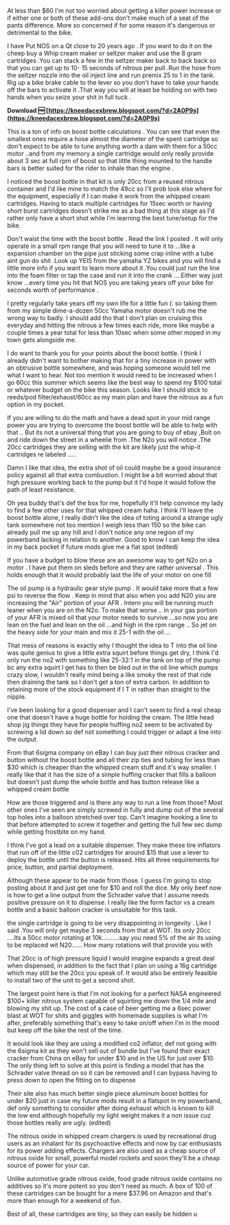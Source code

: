 At less than $60 I'm not too worried about getting a killer power increase or if either one or both of these add-ons don't make much of a seat of the pants difference. More so concerned if for some reason it's dangerous or detrimental to the bike.
 
I have Put NOS on a Qt close to 20 years ago . If you want to do it on the cheep buy a Whip cream maker or seltzer maker and use the 8 gram cartridges .You can stack a few in the seltzer maker back to back back so that you can get up to 10- 15 seconds of nitrous per pull .Run the hose from the seltzer nozzle into the oil inject line and run premix 25 to 1 in the tank. Rig up a bike brake cable to the lever so you don't have to take your hands off the bars to activate it .That way you will at least be holding on with two hands when you seize your shit in full tuck .
 
**Download 🆓 [https://kneedacexbrew.blogspot.com/?d=2A0P9s](https://kneedacexbrew.blogspot.com/?d=2A0P9s)**


 
This is a ton of info on boost bottle calculations . You can see that even the smallest ones require a hose almost the diameter of the spent cartridge so don't expect to be able to tune anything worth a dam with them for a 50cc motor ..and from my memory a single cartridge would only really provide about 3 sec at full rpm of boost so that little thing mounted to the handle bars is better suited for the rider to inhale than the engine .
 
I noticed the boost bottle in that kit is only 20cc from a reused nitrous container and I'd like mine to match the 49cc so I'll prob look else where for the equipment, especially if I can make it work from the whipped cream cartridges. Having to stack multiple cartridges for 15sec worth or having short burst cartridges doesn't strike me as a bad thing at this stage as I'd rather only have a short shot while I'm learning the best tune/setup for the bike.
 
Don't waist the time with the boost bottle . Read the link I posted . It will only operate in a small rpm range that you will need to tune it to ...like a expansion chamber on the pipe just sticking some crap inline with a tube aint gun do shit .Look up YEIS from the yamaha YZ bikes and you will find a little more info if you want to learn more about it .You could just run the line into the foam filter or tap the case and run it into the crank ....Either way just know ...every time you hit that NOS you are taking years off your bike for seconds worth of performance .
 
I pretty regularly take years off my own life for a little fun (: so taking them from my simple dime-a-dozen 50cc Yamaha motor doesn't rub me the wrong way to badly. I should add tho that I don't plan on cruising this everyday and hitting the nitrous a few times each ride, more like maybe a couple times a year total for less than 10sec when some other moped in my town gets alongside me.
 
I do want to thank you for your points about the boost bottle. I think I already didn't want to bother making that for a tiny increase in power with an obtrusive bottle somewhere, and was hoping someone would tell me what I want to hear. Not too mention it would need to be increased when I go 60cc this summer which seems like the best way to spend my $100 total or whatever budget on the bike this season. Looks like I should stick to reeds/pod filter/exhaust/60cc as my main plan and have the nitrous as a fun option in my pocket.
 
If you are willing to do the math and have a dead spot in your mid range power you are trying to overcome the boost bottle will be able to help with that .. But its not a universal thing that you are going to buy of ebay ,Bolt on and ride down the street in a wheelie from .The N2o you will notice .The 20cc cartridges they are selling with the kit are likely just the whip-it cartridges re labeled .....

Damn I like that idea, the extra shot of oil could maybe be a good insurance policy against all that extra combustion. I might be a bit worried about that high pressure working back to the pump but it I'd hope it would follow the path of least resistance.
 
Oh yea buddy that's def the box for me, hopefully it'll help convince my lady to find a few other uses for that whipped cream haha. I think I'll leave the boost bottle alone, I really didn't like the idea of toting around a strange ugly tank somewhere not too mention I weigh less than 150 so the bike can already pull me up any hill and I don't notice any one region of my powerband lacking in relation to another. Good to know I can keep the idea in my back pocket if future mods give me a flat spot (edited)
 
If you have a budget to blow these are an awesome way to get N2o on a motor . I have put them on sleds before and they are rather universal . This holds enough that it would probably last the life of your motor on one fill
 
The oil pump is a hydraulic gear style pump . It would take more that a few psi to reverse the flow . Keep in mind that also when you add N20 you are increasing the "Air" portion of your AFR . Intern you will be running much leaner when you are on the N2o. To make that worse .. in your gas portion of your AFR is mixed oil that your motor needs to survive ...so now you are lean on the fuel and lean on the oil ...and high in the rpm range .. So jet on the heavy side for your main and mix it 25-1 with the oil ...
 
That mess of reasons is exactly why I thought the idea to T into the oil line was quite genius to give a little extra squirt before things get dry, I think I'd only run the no2 with something like 25-32:1 in the tank on top of the pump bc any extra squirt I get has to then be bled out in the oil line which pumps crazy slow, I wouldn't really mind being a like smoky the rest of that ride then draining the tank so I don't get a ton of extra carbon. In addition to retaining more of the stock equipment if I T in rather than straight to the nipple.
 
I've been looking for a good dispenser and I can't seem to find a real cheap one that doesn't have a huge bottle for holding the cream. The little head shop jig things they have for people huffing no2 seem to be activated by screwing a lid down so def not something I could trigger or adapt a line into the output.
 
From that 6sigma company on eBay I can buy just their nitrous cracker and button without the boost bottle and all their zip ties and tubing for less than $30 which is cheaper than the whipped cream stuff and it's way smaller. I really like that it has the size of a simple huffing cracker that fills a balloon but doesn't just dump the whole bottle and has button release like a whipped cream bottle
 
How are those triggered and is there any way to run a line from those? Most other ones I've seen are simply screwed in fully and dump out of the several top holes into a balloon stretched over top. Can't imagine hooking a line to that before attempted to screw it together and getting the full few sec dump while getting frostbite on my hand.
 
I think I've got a lead on a suitable dispenser. They make these tire inflators that run off of the little c02 cartridges for around $15 that use a lever to deploy the bottle until the button is released. Hits all three requirements for price, button, and partial deployment.
 
Although these appear to be made from those. I guess I'm going to stop posting about it and just get one for $10 and roll the dice. My only beef now is how to get a line output from the Schrader valve that I assume needs positive pressure on it to dispense. I really like the form factor vs a cream bottle and a basic balloon cracker is unsuitable for this task.
 
the single cartridge is going to be very disappointing in longevity . Like I said .You will only get maybe 3 seconds from that at WOT. Its only 20cc ....Its a 50cc motor rotating at 10k..........say you need 5% of the air its using to be replaced wit N20...... How many rotations will that provide you with
 
That 20cc is of high pressure liquid I would imagine expands a great deal when dispensed, in addition to the fact that I plan on using a 16g cartridge which may still be the 20cc you speak of. It would also be entirely feasible to install two of the unit to get a second shot.
 
The largest point here is that I'm not looking for a perfect NASA engineered $100+ killer nitrous system capable of squirting me down the 1/4 mile and blowing my shit up. The cost of a case of beer getting me a 6sec power blast at WOT for shits and giggles with homemade supplies is what I'm after, preferably something that's easy to take on/off when I'm in the mood but keep off the bike the rest of the time.
 
It would look like they are using a modified co2 inflator, def not going with the 6sigma kit as they won't sell out of bundle but I've found their exact cracker from China on eBay for under $10 and in the US for just over $10. The only thing left to solve at this point is finding a model that has the Schrader valve thread on so it can be removed and I can bypass having to press down to open the fitting on to dispense
 
Their site also has much better single piece aluminum boost bottles for under $20 just in case my future mods result in a flatspot in my powerband, def only something to consider after doing exhaust which is known to kill the low end although hopefully my light weight makes it a non issue cuz those bottles really are ugly. (edited)
 
The nitrous oxide in whipped cream chargers is used by recreational drug users as an inhalant for its psychoactive effects and now by car enthusiasts for its power adding effects. Chargers are also used as a cheap source of nitrous oxide for small, powerful model rockets and soon they'll be a cheap source of power for your car.
 
Unlike automotive grade nitrous oxide, food grade nitrous oxide contains no additives so it's more potent so you don't need as much. A box of 100 of these cartridges can be bought for a mere $37.96 on Amazon and that's more than enough for a weekend of fun.
 
Best of all, these cartridges are tiny, so they can easily be hidden u